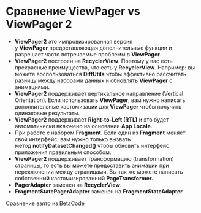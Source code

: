 <h1>Сравнение ViewPager vs ViewPager 2</h1>

<ul>
	<li><strong>ViewPager2</strong> это импровизированная версия у <strong>ViewPager</strong> предоставляющая дополнительные функции и разрешает часто встречаемые проблемы в <strong>ViewPager</strong>.</li>
	<li><strong>ViewPager2</strong> построен на <strong>RecyclerView</strong>. Поэтому у вас есть прекрасные преимущества, что есть у <strong>RecyclerView</strong>. Например: вы можете воспользоваться <strong>DiffUtils</strong> чтобы эффективно рассчитать разницу между наборами данных и обновлять <strong>ViewPager</strong> с анимациями.</li>
	<li><strong>ViewPager2</strong> поддерживает вертикальное направление (Vertical Orientation). Если использовать <strong>ViewPager</strong>, вам нужно написать дополнительные кастомизации для <strong>ViewPager</strong> чтобы получить одинаковые результаты.</li>
	<li><strong>ViewPager2</strong> поддерживает <strong>Right-to-Left (RTL)</strong> и это будет автоматически включено на основании <strong>App Locale</strong>.</li>
	<li>При работе с набором <strong>Fragment</strong>. Если один из <strong>Fragment</strong> меняет свой интерфейс, вам нужно только вызвать метод <strong>notifyDatasetChanged()</strong> чтобы обновить интерфейс приложения правильным способом.</li>
	<li><strong>ViewPager2</strong> поддерживает трансформацию (transformation) страницы, то есть вы можете предоставить анимации при переключении между страницами. Вы так же можете написать собственный кастомизированный <strong>PageTransformer.</strong></li>
	<li><strong>PagerAdapter</strong> заменен на <strong>RecyclerView</strong>.</li>
	<li><strong>FragmentStatePagerAdapter</strong> заменен на <strong>FragmentStateAdapter</strong></li>
</ul>

<p>Сравнение взято из <a href="https://betacode.net/12699/android-viewpager2" rel="noopener noreferrer nofollow">BetaCode</a></p>
